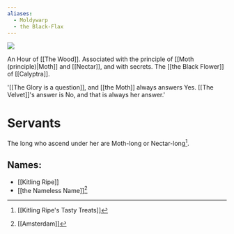 ```yaml
---
aliases:
  - Moldywarp
  - the Black-Flax
---
```


<aside><img src=https://uadaf.theevilroot.xyz/frangiclave/static/images/endings/velvet.png></aside>

An Hour of [[The Wood]].
Associated with the principle of [[Moth (principle)|Moth]] and [[Nectar]], and with secrets. The [[the Black Flower]] of [[Calyptra]].

'[[The Glory is a question]], and [[the Moth]] always answers Yes. [[The Velvet]]'s answer is No, and that is always her answer.'

# Servants
The long who ascend under her are Moth-long or Nectar-long[^1].
## Names:
- [[Kitling Ripe]]
- [[the Nameless Name]][^2]



[^1]: [[Kitling Ripe's Tasty Treats]]
[^2]: [[Amsterdam]]